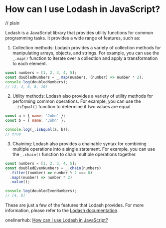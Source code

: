 # How can I use Lodash in JavaScript?
// plain

Lodash is a JavaScript library that provides utility functions for common programming tasks. It provides a wide range of features, such as:

1. Collection methods: Lodash provides a variety of collection methods for manipulating arrays, objects, and strings. For example, you can use the `_.map()` function to iterate over a collection and apply a transformation to each element.

```javascript
const numbers = [1, 2, 3, 4, 5];
const doubledNumbers = _.map(numbers, (number) => number * 2);
console.log(doubledNumbers);
// [2, 4, 6, 8, 10]
```

2. Utility methods: Lodash also provides a variety of utility methods for performing common operations. For example, you can use the `_.isEqual()` function to determine if two values are equal.

```javascript
const a = { name: 'John' };
const b = { name: 'John' };

console.log(_.isEqual(a, b));
// true
```

3. Chaining: Lodash also provides a chainable syntax for combining multiple operations into a single statement. For example, you can use the `_.chain()` function to chain multiple operations together.

```javascript
const numbers = [1, 2, 3, 4, 5];
const doubledEvenNumbers = _.chain(numbers)
  .filter((number) => number % 2 === 0)
  .map((number) => number * 2)
  .value();

console.log(doubledEvenNumbers);
// [4, 8]
```

These are just a few of the features that Lodash provides. For more information, please refer to the [Lodash documentation](https://lodash.com/docs/).

onelinerhub: [How can I use Lodash in JavaScript?](https://onelinerhub.com/javascript-lodash/how-can-i-use-lodash-in-javascript)